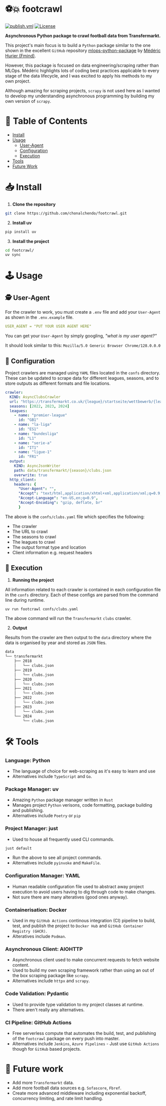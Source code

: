 # ⚽💥 footcrawl


[![publish.yml](https://github.com/chonalchendo/footcrawl/actions/workflows/publish.yml/badge.svg)](https://github.com/chonalchendo/footcrawl/actions/workflows/publish.yml)
[![License](https://img.shields.io/github/license/chonalchendo/footcrawl)](https://github.com/chonalchendo/footcrawl/mlops-python-package/blob/main/LICENCE.txt)

**Asynchronous Python package to crawl football data from Transfermarkt.**

This project's main focus is to build a `Python` package similar to the one shown in the excellent `GitHub` repository [mlops-python-package](https://github.com/fmind/mlops-python-package/tree/main) by [Médéric Hurier (Fmind)](https://github.com/fmind).

However, this package is focused on data engineering/scraping rather than MLOps. Médéric highlights lots of coding best practices applicable to every stage of the data lifecycle, and I was excited to apply his methods to my own project. 

Although amazing for scraping projects, `scrapy` is not used here as I wanted to develop my understanding asynchronous programming by building my own version of `scrapy`. 


# 📁 Table of Contents

- [Install](#install)
- [Usage](#usage)
  - [User-Agent](#user-agent)
  - [Configuration](#configuration)
  - [Execution](#execution)
- [Tools](#tools)
- [Future Work](#future-work)

# 📥 Install

1. **Clone the repository**

```bash
git clone https://github.com/chonalchendo/footcrawl.git
```

2. **Install uv**

```bash
pip install uv
```

3. **Install the project**

```bash
cd footcrawl/
uv sync
```

# 🕹️ Usage

## 🕵 User-Agent

For the crawler to work, you must create a `.env` file and add your `User-Agent` as shown in the `.env.example` file.

```yaml
USER_AGENT = "PUT YOUR USER AGENT HERE"
```
You can get your `User-Agent` by simply googling, *"what is my user agent?"*

It should look similar to this: `Mozilla/5.0 Generic Browser Chrome/128.0.0.0`

## 🔧 Configuration

Project crawlers are managed using `YAML` files located in the `confs` directory. These can be updated to scrape data for different leagues, seasons, and to store outputs as different formats and file locations.

```yaml
crawler:
  KIND: AsyncClubsCrawler
  url: "https://transfermarkt.co.uk/{league}/startseite/wettbewerb/{league_id}/plus/?saison_id={season}"
  seasons: [2022, 2023, 2024]
  leagues: 
    - name: "premier-league"
      id: "GB1"
    - name: "la-liga"
      id: "ES1"
    - name: "bundesliga" 
      id: "L1"
    - name: "serie-a"
      id: "IT1"
    - name: "ligue-1"
      id: "FR1"
  output:
    KIND: AsyncJsonWriter
    path: data/transfermarkt/{season}/clubs.json
    overwrite: true
  http_client:
    headers: {
      "User-Agent": "",
      "Accept": "text/html,application/xhtml+xml,application/xml;q=0.9,image/avif,image/webp,image/apng,*/*;q=0.8,application/signed-exchange;v=b3;q=0.9",
      "Accept-Language": "en-US,en;q=0.9",
      "Accept-Encoding": "gzip, deflate, br" 
      }
```

The above is the `confs/clubs.yaml` file which specifies the following:
- The crawler
- The URL to crawl
- The seasons to crawl
- The leagues to crawl
- The output format type and location
- Client information e.g. request headers

## 🚀 Execution

1. **Running the project**

All information related to each crawler is contained in each configuration file in the `confs` directory. Each of these configs are parsed from the command line during runtime.

```bash
uv run footcrawl confs/clubs.yaml
```
The above command will run the `Transfermarkt` `clubs` crawler. 

2. **Output**

Results from the crawler are then output to the `data` directory where the data is organised by year and stored as `JSON` files.

```bash
data
└── transfermarkt
    ├── 2018
    │   └── clubs.json
    ├── 2019
    │   └── clubs.json
    ├── 2020
    │   └── clubs.json
    ├── 2021
    │   └── clubs.json
    ├── 2022
    │   └── clubs.json
    ├── 2023
    │   └── clubs.json
    └── 2024
        └── clubs.json
```


# 🛠️ Tools

### Language: Python
- The language of choice for web-scraping as it's easy to learn and use
- Alternatives include `TypeScript` and `Go`.

### Package Manager: uv
- Amazing `Python` package manager written in `Rust`
- Manages project `Python` verisons, code formatting, package building and publishing. 
- Alternatives include `Poetry` or `pip`

### Project Manager: just
- Used to house all frequently used CLI commands.

```bash
just default
```
- Run the above to see all project commands.
- Alternatives include `pyinvoke` and `MakeFile`.

### Configuration Manager: YAML
- Human readable configuration file used to abstract away project execution to avoid users having to dig through code to make changes.
- Not sure there are many alteratives (good ones anyway). 

### Containerisation: Docker
- Used in my `GitHub Actions` continous integration (CI) pipeline to build, test, and publish the project to `Docker Hub` and `GitHub Container Registry (GHCR)`.
- Alteratives include `Podman`.

### Asynchronous Client: AIOHTTP
- Asynchronous client used to make concurrent requests to fetch website content.
- Used to build my own scraping framework rather than using an out of the box scraping package like `scrapy`.
- Alternatives include `httpx` and `scrapy`.

### Code Validation: Pydantic
- Used to provide type validation to my project classes at runtime.
- There aren't really any alternatives.

### CI Pipeline: GitHub Actions
- Free serverless compute that automates the build, test, and publishing of the `footcrawl` package on every push into master. 
- Alternatives include `Jenkins`, `Azure Pipelines` - Just use `GitHub Actions` though for `GitHub` based projects. 

# 🔮 Future work
- Add more `Transfermarkt` data.
- Add more football data sources e.g. `Sofascore`, `Fbref`.
- Create more advanced middleware including exponential backoff, concurrency limiting, and rate limit handling.
